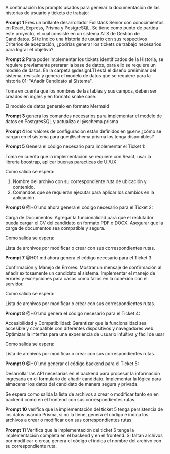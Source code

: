A continuación los prompts usados para generar la documentación de las historias de usuario y tickets de trabajo:

**Prompt 1**
Eres un brillante desarrollador Fullstack Senior con conocimientos en React, Express, Prisma y PostgreSQL. 
Se tiene como punto de partida este proyecto,  el cual consiste en un sistema ATS de Gestión de Candidatos.
Si te indico una historia de usuario con sus respectivos Criterios de aceptación, ¿podrias generar los tickets de trabajo necesarios para lograr el objetivo?

**Prompt 2**
Para poder implementar los tickets identificados de la Historia, se requiere previamente prerarar la base de datos, para ello se requiere un modelo de datos. En la   carpeta @designLTI está el diseño preliminar del sistema, revísalo y genera el modelo de datos que se requiere para la historia 01: "Añadir Candidato al Sistema".

Toma en cuenta que los nombres de las tablas y sus campos, deben ser creados en inglés y en formato snake case. 

El modelo de datos generalo en formato Mermaid

**Prompt 3**
genera los comandos necesarios para implementar el modelo de datos en PostgresSQL y actualiza el @schema.prisma 

**Prompt 4**
los valores de configuracion están definidos en @.env ¿cómo se cargan en el sistema para que @schema.prisma los tenga disponibles?

**Prompt 5**
Genera el código necesario para implementar el Ticket 1:

 Toma en cuenta que la implementacion se requiere con React, usar la librería boostrap, aplicar buenas paracticas de UI/UX.

Como salida se espera:
1. Nombre del archivo con su correspondiente ruta de ubicación y contenido.
2. Comandos que se requieran ejecutar para aplicar los cambios en la aplicación.

**Prompt 6**
@H01.md ahora genera el código necesario para el Ticket 2: 

Carga de Documentos:
Agregar la funcionalidad para que el reclutador pueda cargar el CV del candidato en formato PDF o DOCX.
Asegurar que la carga de documentos sea compatible y segura.

Como salida se espera:

Lista de archivos por modificar o crear con sus correspondientes rutas.


**Prompt 7**
@H01.md ahora genera el código necesario para el Ticket 3: 

Confirmación y Manejo de Errores:
Mostrar un mensaje de confirmación al añadir exitosamente un candidato al sistema.
Implementar el manejo de errores y excepciones para casos como fallos en la conexión con el servidor.

Como salida se espera:

Lista de archivos por modificar o crear con sus correspondientes rutas.

**Prompt 8**
@H01.md genera el código necesario para el Ticket 4: 

Accesibilidad y Compatibilidad:
Garantizar que la funcionalidad sea accesible y compatible con diferentes dispositivos y navegadores web.
Optimizar la interfaz para una experiencia de usuario intuitiva y fácil de usar

Como salida se espera:

Lista de archivos por modificar o crear con sus correspondientes rutas.

**Prompt 9**
@H01.md generar el código backend para el  Ticket 5:

Desarrollar las API necesarias en el backend para procesar la información ingresada en el formulario de añadir candidato.
Implementar la lógica para almacenar los datos del candidato de manera segura y privada.

Se espera como salida la lista de archivos a crear o modificar tanto en en backend como en el frontend con sus correspondientes rutas.

**Prompt 10**
verifica que la implementación del ticket 5 tenga persistencia de los datos usando Prisma, si no la tiene, genera el código e indica los archivos a crear o modificar con sus correspondientes rutas.

**Prompt 11**
Verifica que la implementación del ticket 6 tenga la implementación completa en el backend y en el frontend. Si faltan archivos por modificar o crear, genera el código el indica el nombre del archivo con su correspondiente ruta.


